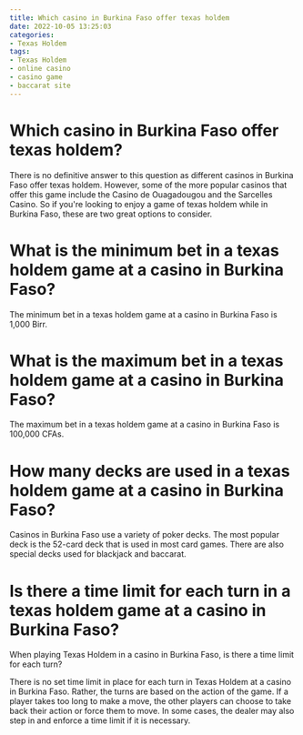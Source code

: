 ```yaml
---
title: Which casino in Burkina Faso offer texas holdem
date: 2022-10-05 13:25:03
categories:
- Texas Holdem
tags:
- Texas Holdem
- online casino
- casino game
- baccarat site
---
```



#  Which casino in Burkina Faso offer texas holdem?

There is no definitive answer to this question as different casinos in Burkina Faso offer texas holdem. However, some of the more popular casinos that offer this game include the Casino de Ouagadougou and the Sarcelles Casino. So if you're looking to enjoy a game of texas holdem while in Burkina Faso, these are two great options to consider.

#  What is the minimum bet in a texas holdem game at a casino in Burkina Faso?

The minimum bet in a texas holdem game at a casino in Burkina Faso is 1,000 Birr.

#  What is the maximum bet in a texas holdem game at a casino in Burkina Faso?

The maximum bet in a texas holdem game at a casino in Burkina Faso is 100,000 CFAs.

#  How many decks are used in a texas holdem game at a casino in Burkina Faso?

Casinos in Burkina Faso use a variety of poker decks. The most popular deck is the 52-card deck that is used in most card games. There are also special decks used for blackjack and baccarat.

#  Is there a time limit for each turn in a texas holdem game at a casino in Burkina Faso?

When playing Texas Holdem in a casino in Burkina Faso, is there a time limit for each turn?

There is no set time limit in place for each turn in Texas Holdem at a casino in Burkina Faso. Rather, the turns are based on the action of the game. If a player takes too long to make a move, the other players can choose to take back their action or force them to move. In some cases, the dealer may also step in and enforce a time limit if it is necessary.